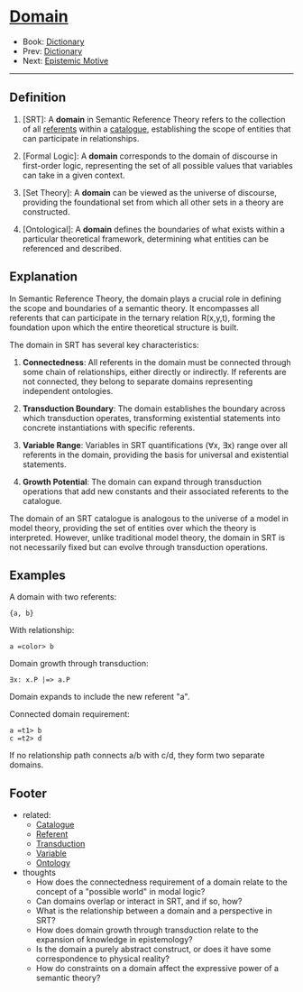 # [Domain](https://dna-platform.github.io/inexplicable-phenomena/dictionary/domain.html)
- Book: [Dictionary](./.dictionary.md)
- Prev: [Dictionary](./dictionary.md)
- Next: [Epistemic Motive](./epistemic-motive.md)
---

## Definition

1. [SRT]: A **domain** in Semantic Reference Theory refers to the collection of all [referents](referent.md) within a [catalogue](catalogue.md), establishing the scope of entities that can participate in relationships.

2. [Formal Logic]: A **domain** corresponds to the domain of discourse in first-order logic, representing the set of all possible values that variables can take in a given context.

3. [Set Theory]: A **domain** can be viewed as the universe of discourse, providing the foundational set from which all other sets in a theory are constructed.

4. [Ontological]: A **domain** defines the boundaries of what exists within a particular theoretical framework, determining what entities can be referenced and described.

## Explanation

In Semantic Reference Theory, the domain plays a crucial role in defining the scope and boundaries of a semantic theory. It encompasses all referents that can participate in the ternary relation R(x,y,t), forming the foundation upon which the entire theoretical structure is built.

The domain in SRT has several key characteristics:

1. **Connectedness**: All referents in the domain must be connected through some chain of relationships, either directly or indirectly. If referents are not connected, they belong to separate domains representing independent ontologies.

2. **Transduction Boundary**: The domain establishes the boundary across which transduction operates, transforming existential statements into concrete instantiations with specific referents.

3. **Variable Range**: Variables in SRT quantifications (∀x, ∃x) range over all referents in the domain, providing the basis for universal and existential statements.

4. **Growth Potential**: The domain can expand through transduction operations that add new constants and their associated referents to the catalogue.

The domain of an SRT catalogue is analogous to the universe of a model in model theory, providing the set of entities over which the theory is interpreted. However, unlike traditional model theory, the domain in SRT is not necessarily fixed but can evolve through transduction operations.

## Examples

A domain with two referents:
```
{a, b}
```
With relationship:
```
a =color> b
```

Domain growth through transduction:
```
∃x: x.P |=> a.P
```
Domain expands to include the new referent "a".

Connected domain requirement:
```
a =t1> b
c =t2> d
```
If no relationship path connects a/b with c/d, they form two separate domains.

## Footer
- related: 
  - [Catalogue](catalogue.md)
  - [Referent](referent.md)
  - [Transduction](transduction.md)
  - [Variable](variable.md)
  - [Ontology](ontology.md)
- thoughts
  - How does the connectedness requirement of a domain relate to the concept of a "possible world" in modal logic?
  - Can domains overlap or interact in SRT, and if so, how?
  - What is the relationship between a domain and a perspective in SRT?
  - How does domain growth through transduction relate to the expansion of knowledge in epistemology?
  - Is the domain a purely abstract construct, or does it have some correspondence to physical reality?
  - How do constraints on a domain affect the expressive power of a semantic theory?